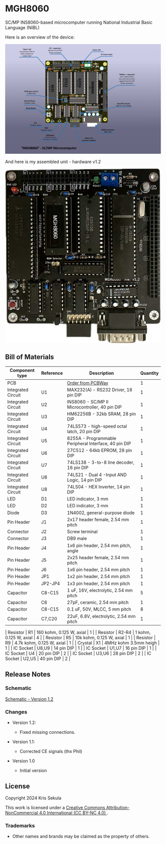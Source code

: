 # MGH8060
SC/MP INS8060-based microcomputer running National Industrial Basic Language (NIBL)

Here is an overview of the device:

![MGH8060_overview](Pictures/Overview_2d.png)

And here is my assembled unit - hardware v1.2

![Assembled_unit_v1.2](Pictures/Front_real.png)

## Bill of Materials

| Component type     | Reference | Description                                   | Quantity |
| ------------------ | --------- | --------------------------------------------- | -------- |
| PCB                |           | [Order from PCBWay](https://www.pcbway.com/project/shareproject/MGH8060_SC_MP_Microcomputer_731c2144.html)| 1        |
| Integrated Circuit | U1        | MAX232(A) - RS232 Driver, 16 pin DIP          | 1        | 
| Integrated Circuit | U2        | INS8060 - SC/MP II Microcontroller, 40 pin DIP    | 1        |
| Integrated Circuit | U3        | HM62256B - 32kb SRAM, 28 pin DIP    | 1        |
| Integrated Circuit | U4        | 74LS573 - high-speed octal latch, 20 pin DIP    | 1        |
| Integrated Circuit | U5        | 8255A - Programmable Peripheral Interface, 40 pin DIP    | 1        |
| Integrated Circuit | U6        | 27C512 - 64kb EPROM, 28 pin DIP    | 1        |
| Integrated Circuit | U7        | 74LS138 - 3-to-8 line decoder, 16 pin DIP    | 1        |
| Integrated Circuit | U8        | 74LS21 - Dual 4 -Input AND Logic, 14 pin DIP   | 1        |
| Integrated Circuit | U8        | 74LS04 - HEX Inverter, 14 pin DIP   | 1        |
| LED                | D1        | LED indicator, 3 mm                           | 1        |
| LED                | D2        | LED indicator, 3 mm                           | 1        |
| Diode                | D3        | 1N4002,  general-purpose diode    | 1        |
| Pin Header         | J1        | 2x17 header female, 2.54 mm pitch        | 1        |
| Connector         | J2        | Screw terminal        | 1        |
| Connector         | J3        | DB9 male        | 1        |
| Pin Header         | J4        | 1x6 pin header, 2.54 mm pitch, angle | 1 |
| Pin Header         | J5        | 2x25 header female, 2.54 mm pitch        | 1        |
| Pin Header         | J6        | 1x6 pin header, 2.54 mm pitch | 1 |
| Pin Header         | JP1        | 1x2 pin header, 2.54 mm pitch | 1 |
| Pin Header         | JP2-JP4        | 1x3 pin header, 2.54 mm pitch | 1 |
| Capacitor          | C8-C15   | 1 uF, 16V, electrolytic, 2.54 mm pitch                  | 5       |
| Capacitor          | C6       | 27pF, ceramic, 2.54 mm pitch                | 1        |
| Capacitor          | C8-C15   | 0.1 uF, 50V, MLCC, 5 mm pitch                 | 8        |
| Capacitor          | C7,C20   | 22uF, 6.8V, electrolytic, 2.54 mm pitch                | 1        |

| Resistor           | R1   | 160 kohm, 0.125 W, axial                       | 1        |
| Resistor           | R2-R4   | 1 kohm, 0.125 W, axial                       | 4        |
| Resistor           | R5   | 10k kohm, 0.125 W, axial                       | 1        |
| Resistor           | R9   | 4.7k kohm, 0.125 W, axial                       | 1        |
| Crystal           | X1   | 4MHz kohm 3.5mm heigh                       | 1        |
| IC Socket          | U8,U9     | 14 pin DIP                                    | 1        |
| IC Socket          | U1,U7    | 16 pin DIP                                    | 1        |
| IC Socket          | U4     | 20 pin DIP                                    | 2        |
| IC Socket          | U3,U6     | 28 pin DIP                                    | 2        |
| IC Socket          | U2,U5     | 40 pin DIP                                    | 2        |

## Release Notes

### Schematic
[Schematic - Version 1.2](Hardware/mgh8060_v1.2.pdf)

### Changes
* Version 1.2:
  
  * Fixed missing connections. 

* Version 1.1:
  
  * Corrected CE signals (thx Phil)

* Version 1.0
  
  * Initial version

## License

Copyright 2024 Kris Sekula

This work is licensed under a [Creative Commons Attribution-NonCommercial 4.0 International (CC BY-NC 4.0) ](https://creativecommons.org/licenses/by-nc/4.0/).

### Trademarks

* Other names and brands may be claimed as the property of others.
